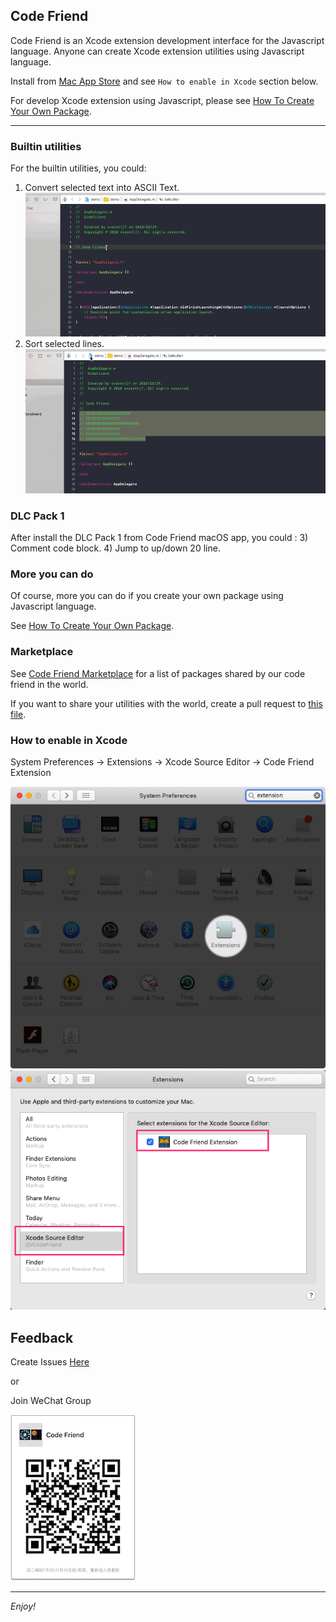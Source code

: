 ## Code Friend

Code Friend is an Xcode extension development interface for the Javascript language. Anyone can create Xcode extension utilities using Javascript language.

Install from [Mac App Store](https://itunes.apple.com/cn/app/code-friend/id1441249580) and see `How to enable in Xcode` section below.

For develop Xcode extension using Javascript, please see [How To Create Your Own Package](/develop).

---

### Builtin utilities

For the builtin utilities, you could:
1) Convert selected text into ASCII Text.
![](image/codefriend-asciitext.gif)
2) Sort selected lines.
![](image/codefriend-sort.gif)


### DLC Pack 1

After install the DLC Pack 1 from Code Friend macOS app, you could :
3) Comment code block.
4) Jump to up/down 20 line.


### More you can do

Of course, more you can do if you create your own package using Javascript language.

See [How To Create Your Own Package](/develop).

### Marketplace

See [Code Friend Marketplace](https://qvcodefriend.github.io/marketplace/) for a list of packages shared by our code friend in the world.

If you want to share your utilities with the world, create a pull request to [this file](https://github.com/qvcodefriend/qvcodefriend.github.io/blob/master/marketplace/README.md).


### How to enable in Xcode

System Preferences -> Extensions -> Xcode Source Editor -> Code Friend Extension

![](image/enable-step1.png)
![](image/enable-step2.png)


## Feedback

Create Issues [Here](https://github.com/qvcodefriend/qvcodefriend.github.io/issues)

or 

Join WeChat Group

![](image/codefriend_wechatgroup_small.jpg)

---

*Enjoy!*


